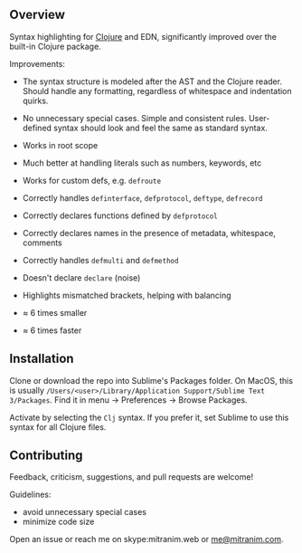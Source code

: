 ## Overview

Syntax highlighting for [Clojure](https://clojure.org) and EDN, significantly
improved over the built-in Clojure package.

Improvements:

  * The syntax structure is modeled after the AST and the Clojure reader. Should
    handle any formatting, regardless of whitespace and indentation quirks.

  * No unnecessary special cases. Simple and consistent rules. User-defined
    syntax should look and feel the same as standard syntax.

  * Works in root scope

  * Much better at handling literals such as numbers, keywords, etc

  * Works for custom defs, e.g. `defroute`

  * Correctly handles `definterface`, `defprotocol`, `deftype`, `defrecord`

  * Correctly declares functions defined by `defprotocol`

  * Correctly declares names in the presence of metadata, whitespace, comments

  * Correctly handles `defmulti` and `defmethod`

  * Doesn't declare `declare` (noise)

  * Highlights mismatched brackets, helping with balancing

  * ≈ 6 times smaller

  * ≈ 6 times faster

## Installation

Clone or download the repo into Sublime's Packages folder. On MacOS, this is
usually `/Users/<user>/Library/Application Support/Sublime Text 3/Packages`.
Find it in menu → Preferences → Browse Packages.

Activate by selecting the `Clj` syntax. If you prefer it, set Sublime to use
this syntax for all Clojure files.

## Contributing

Feedback, criticism, suggestions, and pull requests are welcome!

Guidelines:

  * avoid unnecessary special cases
  * minimize code size

Open an issue or reach me on skype:mitranim.web or me@mitranim.com.
